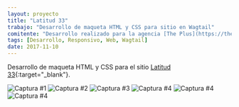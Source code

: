 ```yaml
---
layout: proyecto
title: "Latitud 33"
trabajo: "Desarrollo de maqueta HTML y CSS para sitio en Wagtail"
comitente: "Desarrollo realizado para la agencia [The Plus](https://theplus.agency)."
tags: [Desarrollo, Responsivo, Web, Wagtail]
date: 2017-11-10
---
```


Desarrollo de maqueta HTML y CSS para el sitio [Latitud 33](https://www.latitud33.com.ar/){:target="_blank"}.

<div class="carousel">
    <img src="{{ site.baseurl }}/img/2017_latitud-01.jpg" alt="Captura #1" />
    <img src="{{ site.baseurl }}/img/2017_latitud-02.jpg" alt="Captura #2" />
    <img src="{{ site.baseurl }}/img/2017_latitud-03.jpg" alt="Captura #3" />
    <img src="{{ site.baseurl }}/img/2017_latitud-04.jpg" alt="Captura #4" />
    <img src="{{ site.baseurl }}/img/2017_latitud-05.jpg" alt="Captura #4" />
    <img src="{{ site.baseurl }}/img/2017_latitud-06.jpg" alt="Captura #4" />
</div>
